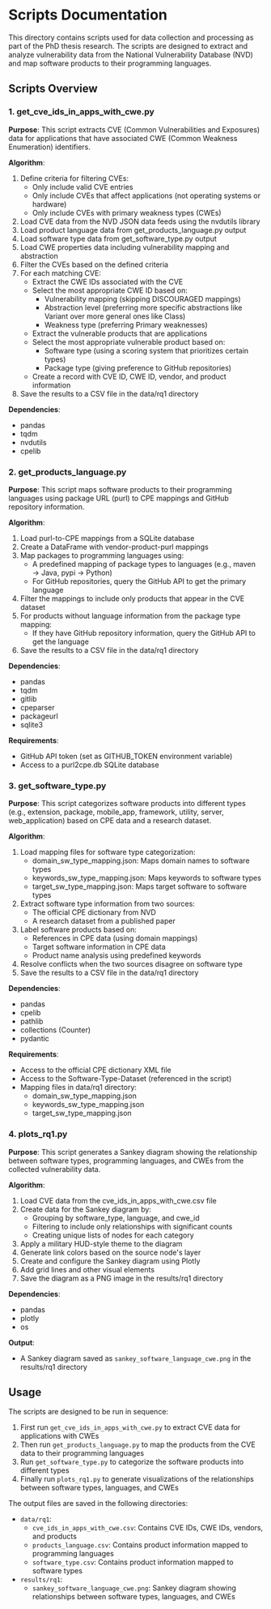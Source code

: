 # Scripts Documentation

This directory contains scripts used for data collection and processing as part of the PhD thesis research. The scripts are designed to extract and analyze vulnerability data from the National Vulnerability Database (NVD) and map software products to their programming languages.

## Scripts Overview

### 1. get_cve_ids_in_apps_with_cwe.py

**Purpose**: This script extracts CVE (Common Vulnerabilities and Exposures) data for applications that have associated CWE (Common Weakness Enumeration) identifiers.

**Algorithm**:
1. Define criteria for filtering CVEs:
   - Only include valid CVE entries
   - Only include CVEs that affect applications (not operating systems or hardware)
   - Only include CVEs with primary weakness types (CWEs)
2. Load CVE data from the NVD JSON data feeds using the nvdutils library
3. Load product language data from get_products_language.py output
4. Load software type data from get_software_type.py output
5. Load CWE properties data including vulnerability mapping and abstraction
6. Filter the CVEs based on the defined criteria
7. For each matching CVE:
   - Extract the CWE IDs associated with the CVE
   - Select the most appropriate CWE ID based on:
     - Vulnerability mapping (skipping DISCOURAGED mappings)
     - Abstraction level (preferring more specific abstractions like Variant over more general ones like Class)
     - Weakness type (preferring Primary weaknesses)
   - Extract the vulnerable products that are applications
   - Select the most appropriate vulnerable product based on:
     - Software type (using a scoring system that prioritizes certain types)
     - Package type (giving preference to GitHub repositories)
   - Create a record with CVE ID, CWE ID, vendor, and product information
8. Save the results to a CSV file in the data/rq1 directory

**Dependencies**:
- pandas
- tqdm
- nvdutils
- cpelib

### 2. get_products_language.py

**Purpose**: This script maps software products to their programming languages using package URL (purl) to CPE mappings and GitHub repository information.

**Algorithm**:
1. Load purl-to-CPE mappings from a SQLite database
2. Create a DataFrame with vendor-product-purl mappings
3. Map packages to programming languages using:
   - A predefined mapping of package types to languages (e.g., maven → Java, pypi → Python)
   - For GitHub repositories, query the GitHub API to get the primary language
4. Filter the mappings to include only products that appear in the CVE dataset
5. For products without language information from the package type mapping:
   - If they have GitHub repository information, query the GitHub API to get the language
6. Save the results to a CSV file in the data/rq1 directory

**Dependencies**:
- pandas
- tqdm
- gitlib
- cpeparser
- packageurl
- sqlite3

**Requirements**:
- GitHub API token (set as GITHUB_TOKEN environment variable)
- Access to a purl2cpe.db SQLite database

### 3. get_software_type.py

**Purpose**: This script categorizes software products into different types (e.g., extension, package, mobile_app, framework, utility, server, web_application) based on CPE data and a research dataset.

**Algorithm**:
1. Load mapping files for software type categorization:
   - domain_sw_type_mapping.json: Maps domain names to software types
   - keywords_sw_type_mapping.json: Maps keywords to software types
   - target_sw_type_mapping.json: Maps target software to software types
2. Extract software type information from two sources:
   - The official CPE dictionary from NVD
   - A research dataset from a published paper
3. Label software products based on:
   - References in CPE data (using domain mappings)
   - Target software information in CPE data
   - Product name analysis using predefined keywords
4. Resolve conflicts when the two sources disagree on software type
5. Save the results to a CSV file in the data/rq1 directory

**Dependencies**:
- pandas
- cpelib
- pathlib
- collections (Counter)
- pydantic

**Requirements**:
- Access to the official CPE dictionary XML file
- Access to the Software-Type-Dataset (referenced in the script)
- Mapping files in data/rq1 directory:
  - domain_sw_type_mapping.json
  - keywords_sw_type_mapping.json
  - target_sw_type_mapping.json

### 4. plots_rq1.py

**Purpose**: This script generates a Sankey diagram showing the relationship between software types, programming languages, and CWEs from the collected vulnerability data.

**Algorithm**:
1. Load CVE data from the cve_ids_in_apps_with_cwe.csv file
2. Create data for the Sankey diagram by:
   - Grouping by software_type, language, and cwe_id
   - Filtering to include only relationships with significant counts
   - Creating unique lists of nodes for each category
3. Apply a military HUD-style theme to the diagram
4. Generate link colors based on the source node's layer
5. Create and configure the Sankey diagram using Plotly
6. Add grid lines and other visual elements
7. Save the diagram as a PNG image in the results/rq1 directory

**Dependencies**:
- pandas
- plotly
- os

**Output**:
- A Sankey diagram saved as `sankey_software_language_cwe.png` in the results/rq1 directory

## Usage

The scripts are designed to be run in sequence:

1. First run `get_cve_ids_in_apps_with_cwe.py` to extract CVE data for applications with CWEs
2. Then run `get_products_language.py` to map the products from the CVE data to their programming languages
3. Run `get_software_type.py` to categorize the software products into different types
4. Finally run `plots_rq1.py` to generate visualizations of the relationships between software types, languages, and CWEs

The output files are saved in the following directories:
- `data/rq1`:
  - `cve_ids_in_apps_with_cwe.csv`: Contains CVE IDs, CWE IDs, vendors, and products
  - `products_language.csv`: Contains product information mapped to programming languages
  - `software_type.csv`: Contains product information mapped to software types
- `results/rq1`:
  - `sankey_software_language_cwe.png`: Sankey diagram showing relationships between software types, languages, and CWEs

